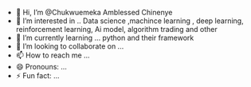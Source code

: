 - 👋 Hi, I’m @Chukwuemeka Amblessed Chinenye
- 👀 I’m interested in .. Data science ,machince learning , deep learning, reinforcement learning, Ai model, algorithm trading and other 
- 🌱 I’m currently learning ... python and their framework
- 💞️ I’m looking to collaborate on ...
- 📫 How to reach me ...
- 😄 Pronouns: ...
- ⚡ Fun fact: ...

<!---
chukwuemekaamblessedchinenye/chukwuemekaamblessedchinenye is a ✨ special ✨ repository because its `README.md` (this file) appears on your GitHub profile.
You can click the Preview link to take a look at your changes.
--->
